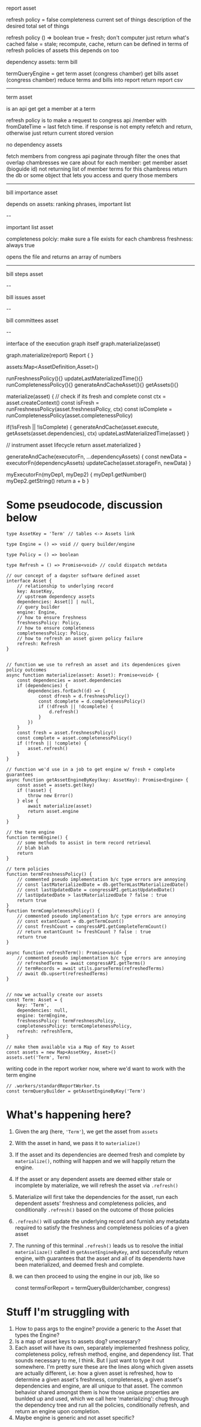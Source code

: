 report asset

refresh policy = false
completeness
current set of things
description of the desired total set of things

refresh policy () => boolean
true = fresh; don't computer just return what's cached
false = stale; recompute, cache, return
can be defined in terms of refresh policies of assets this depends on too

dependency assets:
term
bill

termQueryEngine = get term asset (congress chamber)
get bills asset (congress chamber)
reduce terms and bills into report
return report csv

---

term asset

is an api get get a member at a term

refresh policy is to make a request to congress api /member
with fromDateTime = last fetch time. if response is not empty
refetch and return, otherwise just return current stored version

no dependency assets

fetch members from congress api
paginate through
filter the ones that overlap chambresses we care about
for each member: get member asset (bioguide id)
not returning list of member terms for this chambress
return the db or some object that lets you access and query those members

---

bill importance asset

depends on assets: ranking phrases, important list

--

important list asset

completeness polciy: make sure a file exists for each chambress
freshness: always true

opens the file and returns an array of numbers

---

bill steps asset

--

bill issues asset

--

bill committees asset

--

interface of the execution graph itself
graph.materialize(asset)

graph.materialize(report)
Report {
}

assets:Map<AssetDefinition,Asset>()

runFreshnessPolicy(){}
updateLastMaterializedTime(){}
runCompletenessPolicy(){}
generateAndCacheAsset(){}
getAssets(){}

materialize(asset) {
// check if its fresh and complete
const ctx = asset.createContext()
const isFresh = runFreshnessPolicy(asset.freshnessPolicy, ctx)
const isComplete = runCompletenessPolicy(asset.completenessPolicy)

if(!isFresh || !isComplete) {
generateAndCache(asset.execute, getAssets(asset.dependencies), ctx)
updateLastMaterializedTime(asset)
}

// instrument asset lifecycle
return asset.materialized
}

generateAndCache(executorFn, ...dependencyAssets) {
const newData = executorFn(dependencyAssets)
updateCache(asset.storageFn, newData)
}

myExecutorFn(myDep1, myDep2) {
myDep1.getNumber()
myDep2.getString()
return a + b
}

# Some pseudocode, discussion below

    type AssetKey = 'Term' // tables <-> Assets link

    type Engine = () => void // query builder/engine

    type Policy = () => boolean

    type Refresh = () => Promise<void> // could dispatch metdata

    // our concept of a dagster software defined asset
    interface Asset {
        // relationship to underlying record
        key: AssetKey,
        // upstream dependency assets
        dependencies: Asset[] | null,
        // query builder
        engine: Engine,
        // how to ensure freshness
        freshnessPolicy: Policy,
        // how to ensure completeness
        completenessPolicy: Policy,
        // how to refresh an asset given policy failure
        refresh: Refresh
    }


    // function we use to refresh an asset and its dependenices given policy outcomes
    async function materialize(asset: Asset): Promise<void> {
        const dependencies = asset.dependencies
        if (dependencies) {
            dependencies.forEach((d) => {
                const dfresh = d.freshnessPolicy()
                const dcomplete = d.completenessPolicy()
                if (!dfresh || !dcomplete) {
                    d.refresh()
                }
            })
        }
        const fresh = asset.freshnessPolicy()
        const complete = asset.completenessPolicy()
        if (!fresh || !complete) {
            asset.refresh()
        }
    }

    // function we'd use in a job to get engine w/ fresh + complete guarantees
    async function getAssetEngineByKey(key: AssetKey): Promise<Engine> {
        const asset = assets.get(key)
        if (!asset) {
            throw new Error()
        } else {
            await materialize(asset)
            return asset.engine
        }
    }

    // the term engine
    function termEngine() {
        // some methods to assist in term record retrieval
        // blah blah
        return
    }

    // term policies
    function termFreshnessPolicy() {
        // commented pseudo implementation b/c type errors are annoying
        // const lastMaterializedDate = db.getTermLastMaterializedDate()
        // const lastUpdatedDate = congressAPI.getLastUpdatedDate()
        // lastUpdatedDate > lastMaterializedDate ? false : true
        return true
    }
    function termCompletenessPolicy() {
        // commented pseudo implementation b/c type errors are annoying
        // const extantCount = db.getTermCount()
        // const freshCount = congressAPI.getCompleteTermCount()
        // return extantCount != freshCount ? false : true
        return true
    }

    async function refreshTerm(): Promise<void> {
        // commented pseudo implementation b/c type errors are annoying
        // refreshedTerms = await congressAPI.getTerms()
        // termRecords = await utils.parseTerms(refreshedTerms)
        // await db.upsert(refreshedTerms)
    }


    // now we actually create our assets
    const Term: Asset = {
        key: 'Term',
        dependencies: null,
        engine: termEngine,
        freshnessPolicy: termFreshnessPolicy,
        completenessPolicy: termCompletenessPolicy,
        refresh: refreshTerm,
    }

    // make them available via a Map of Key to Asset
    const assets = new Map<AssetKey, Asset>()
    assets.set('Term', Term)

writing code in the report worker now, where we'd want to work with the term engine

    // .workers/standardReportWorker.ts
    const termQueryBuilder = getAssetEngineByKey('Term')

# What's happening here?

1. Given the arg (here, `'Term'`), we get the asset from `assets`
2. With the asset in hand, we pass it to `materialize()`
3. If the asset and its dependencies are deemed fresh and complete by `materialize()`, nothing will happen and we will happily return the engine.
4. If the asset or any dependent assets are deemed either stale or incomplete by materialize, we will refresh the asset via `.refresh()`
5. Materialize will first take the dependencies for the asset, run each dependent assets' freshness and completeness policies, and conditionally `.refresh()` based on the outcome of those policies
6. `.refresh()` will update the underlying record and furnish any metadata required to satisfy the freshness and completeness policies of a given asset
7. The running of this terminal `.refresh()` leads us to resolve the initial `materialiaze()` called in `getAssetEngineByKey`,
   and successfully return engine, with guarantees that the asset and all of its dependents have been materialized, and deemed fresh and complete.
8. we can then proceed to using the engine in our job, like so

   const termsForReport = termQueryBuilder(chamber, congress)

# Stuff I'm struggling with

1. How to pass args to the engine? provide a generic to the Asset that types the Engine?
2. Is a map of asset keys to assets dog? unecessary?
3. Each asset will have its own, separately implemented freshness policy, completeness policy, refresh method, engine, and dependency list. That sounds necessary to me, I think. But I just want to type it out somewhere. I'm pretty sure these are the lines along which given assets are actually different, i.e: how a given asset is refreshed, how to determine a given asset's freshness, completeness, a given asset's dependencies and engine, are all unique to that asset. The common behavior shared amongst them is how those unique properties are bunlded up and used, which we call here 'materializing': chug through the dependency tree and run all the policies, conditionally refresh, and return an engine upon completion.
4. Maybe engine is generic and not asset specific?
